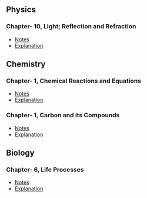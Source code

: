 ## Physics
### Chapter- 10, Light; Reflection and Refraction
* [Notes](https://github.com/aniketrepo/science/blob/main/physics.light%3Breflection-and-refraction.md)
* [Explanation]()

## Chemistry
### Chapter- 1, Chemical Reactions and Equations
* [Notes](https://www.learncbse.in/chemical-reactions-and-equations-class-10-notes/)
* [Explanation]()

### Chapter- 1, Carbon and its Compounds
* [Notes](https://www.learncbse.in/carbon-compounds-cbse-notes-class-10-science/)
* [Explanation]()


## Biology
### Chapter- 6, Life Processes
* [Notes](https://www.learncbse.in/life-processes-class-10-notes/)
* [Explanation]()
